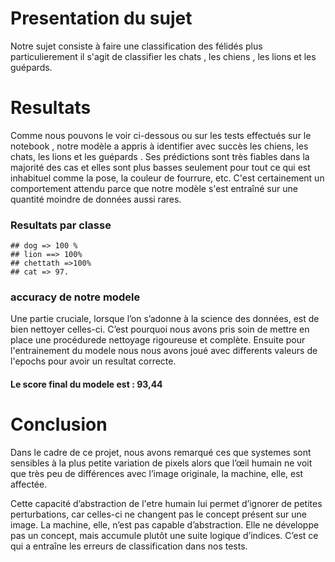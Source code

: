 # Presentation du sujet
Notre sujet consiste à faire une classification des félidés plus particulierement il s'agit de classifier les chats , les chiens , les lions et les guépards.
# Resultats
Comme nous pouvons le voir ci-dessous ou sur les tests effectués sur le notebook , notre modèle a appris à identifier avec succès les chiens, les chats, les lions et les guépards . 
Ses prédictions sont très fiables dans la majorité des cas et elles sont plus basses seulement pour tout ce qui est inhabituel comme la pose, la couleur de fourrure, etc. C'est certainement un comportement attendu parce que notre modèle s'est entraîné sur une quantité moindre de données aussi rares.

### Resultats par classe
    ## dog => 100 %
    ## lion ==> 100%
    ## chettath =>100%
    ## cat => 97.
###   accuracy de notre modele 
Une partie cruciale, lorsque l’on s’adonne à la science des données, est de bien nettoyer celles-ci. C’est pourquoi nous avons pris soin de mettre en place une procédurede nettoyage rigoureuse et complète.
Ensuite pour l'entrainement du modele nous nous avons joué avec differents valeurs de l'epochs pour avoir un resultat correcte.
#### Le score final du modele est : 93,44

# Conclusion
Dans le cadre de ce projet, nous avons remarqué ces que systemes sont sensibles à la plus petite variation de pixels alors que l’œil humain ne voit que très peu de différences avec l’image originale, la machine, elle, est affectée.

Cette capacité d’abstraction de l'etre humain lui permet d’ignorer de petites perturbations, car celles-ci ne changent pas le concept présent sur une image. La machine, elle, n’est pas capable d’abstraction. Elle ne développe pas un concept, mais accumule plutôt une suite logique d’indices. C’est ce qui a entraîne les erreurs de classification dans nos tests. 




